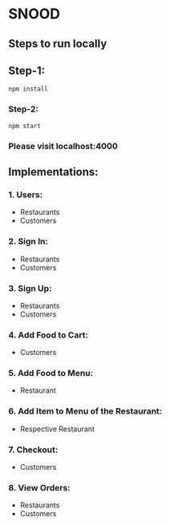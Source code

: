 # SNOOD

## Steps to run locally

## Step-1:

```
npm install
```

### Step-2:

```
npm start
```

### Please visit localhost:4000

## Implementations:

### 1. Users:
- Restaurants
- Customers

### 2. Sign In:
- Restaurants
- Customers

### 3. Sign Up:
- Restaurants
- Customers

### 4. Add Food to Cart:
- Customers

### 5. Add Food to Menu:
- Restaurant

### 6. Add Item to Menu of the Restaurant:
- Respective Restaurant

### 7. Checkout:
- Customers

### 8. View Orders:
- Restaurants
- Customers

